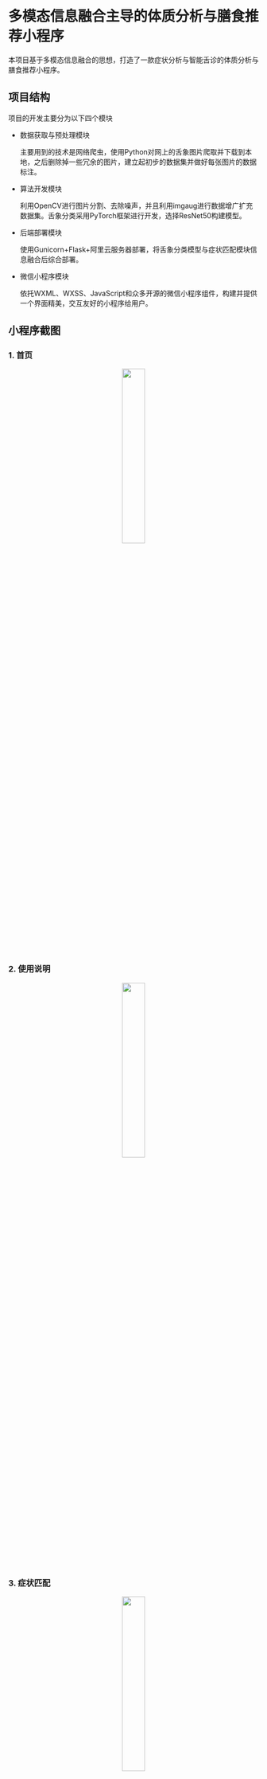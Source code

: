 # 多模态信息融合主导的体质分析与膳食推荐小程序

本项目基于多模态信息融合的思想，打造了一款症状分析与智能舌诊的体质分析与膳食推荐小程序。

##  项目结构
项目的开发主要分为以下四个模块

- 数据获取与预处理模块

    主要用到的技术是网络爬虫，使用Python对网上的舌象图片爬取并下载到本地，之后删除掉一些冗余的图片，建立起初步的数据集并做好每张图片的数据标注。

- 算法开发模块

    利用OpenCV进行图片分割、去除噪声，并且利用imgaug进行数据增广扩充数据集。舌象分类采用PyTorch框架进行开发，选择ResNet50构建模型。

- 后端部署模块

    使用Gunicorn+Flask+阿里云服务器部署，将舌象分类模型与症状匹配模块信息融合后综合部署。

- 微信小程序模块

    依托WXML、WXSS、JavaScript和众多开源的微信小程序组件，构建并提供一个界面精美，交互友好的小程序给用户。

## 小程序截图

### 1. 首页

<div align=center><img src="https://github.com/charfole/HeyConstitution/blob/master/images/首页.jpg" width="30%" height="30%"></div>
<!-- ![首页](https://github.com/charfole/HeyConstitution/blob/master/images/首页.jpg) -->

### 2. 使用说明

<div align=center><img src="https://github.com/charfole/HeyConstitution/blob/master/images/使用说明.png" width="30%" height="30%"></div>
<!-- ![使用说明](https://github.com/charfole/HeyConstitution/blob/master/images/使用说明.png) -->

### 3. 症状匹配

<div align=center><img src="https://github.com/charfole/HeyConstitution/blob/master/images/症状匹配.png" width="30%" height="30%"></div>
<!-- ![症状匹配](https://github.com/charfole/HeyConstitution/blob/master/images/症状匹配.png) -->

### 4. 体质分析

<div align=center><img src="https://github.com/charfole/HeyConstitution/blob/master/images/体质分析.png" width="30%" height="30%"></div>
<!-- ![体质分析](https://github.com/charfole/HeyConstitution/blob/master/images/体质分析.png) -->

### 5. 个人信息

<div align=center><img src="https://github.com/charfole/HeyConstitution/blob/master/images/个人信息.png" width="30%" height="30%"></div>
<!-- ![个人信息](https://github.com/charfole/HeyConstitution/blob/master/images/个人信息.png) -->

### 6. 膳食推荐

<div align=center><img src="https://github.com/charfole/HeyConstitution/blob/master/images/膳食推荐.png" width="30%" height="30%"></div>
<!-- ![膳食推荐](https://github.com/charfole/HeyConstitution/blob/master/images/膳食推荐.png) -->

### 7. 体质记录

<div align=center><img src="https://github.com/charfole/HeyConstitution/blob/master/images/体质记录.png" width="30%" height="30%"></div>
<!-- ![体质记录](https://github.com/charfole/HeyConstitution/blob/master/images/体质记录.png) -->

## License

[MIT License](https://github.com/charfole/HeyConstitution/blob/master/LICENSE).
